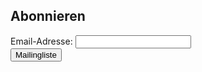 <!-- Begin Mailchimp Signup Form -->
<div id="mc_embed_signup">
  <form action="https://invr.us17.list-manage.com/subscribe/post?u=f798e6cc8b5cf53ef84cab041&amp;id=39cb4c810e" method="post" id="mc-embedded-subscribe-form" name="mc-embedded-subscribe-form" class="validate" target="_blank" novalidate>
    <div id="mc_embed_signup_scroll">
    	<h2>Abonnieren</h2>
        <div class="mc-field-group">
        	<label for="mce-EMAIL">Email-Adresse:  </label>
        	<input type="email" value="" name="EMAIL" class="required email" id="mce-EMAIL">
        </div>
    	<div id="mce-responses" class="clear">
    		<div class="response" id="mce-error-response" style="display:none"></div>
    		<div class="response" id="mce-success-response" style="display:none"></div>
    	</div>    <!-- real people should not fill this in and expect good things - do not remove this or risk form bot signups-->
        <div style="position: absolute; left: -5000px;" aria-hidden="true"><input type="text" name="b_f798e6cc8b5cf53ef84cab041_39cb4c810e" tabindex="-1" value=""></div>
        <div class="clear"><input type="submit" value="Mailingliste" name="subscribe" id="mc-embedded-subscribe" class="button"></div>
    </div> <!-- mc_embed_signup_scroll -->
  </form>
</div>

<!--End mc_embed_signup-->
